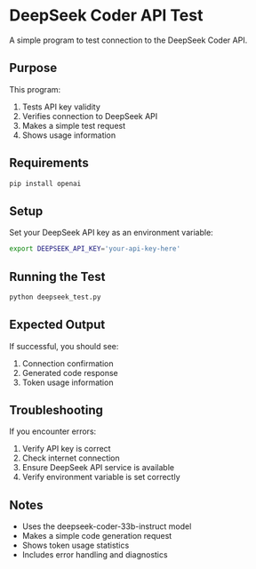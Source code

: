# DeepSeek Coder API Test

A simple program to test connection to the DeepSeek Coder API.

## Purpose

This program:
1. Tests API key validity
2. Verifies connection to DeepSeek API
3. Makes a simple test request
4. Shows usage information

## Requirements

```bash
pip install openai
```

## Setup

Set your DeepSeek API key as an environment variable:

```bash
export DEEPSEEK_API_KEY='your-api-key-here'
```

## Running the Test

```bash
python deepseek_test.py
```

## Expected Output

If successful, you should see:
1. Connection confirmation
2. Generated code response
3. Token usage information

## Troubleshooting

If you encounter errors:
1. Verify API key is correct
2. Check internet connection
3. Ensure DeepSeek API service is available
4. Verify environment variable is set correctly

## Notes

- Uses the deepseek-coder-33b-instruct model
- Makes a simple code generation request
- Shows token usage statistics
- Includes error handling and diagnostics
